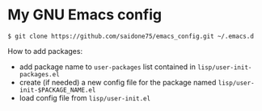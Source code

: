 # My GNU Emacs config

`$ git clone https://github.com/saidone75/emacs_config.git ~/.emacs.d`

How to add packages:

- add package name to `user-packages` list contained in `lisp/user-init-packages.el`
- create (if needed) a new config file for the package named `lisp/user-init-$PACKAGE_NAME.el`
- load config file from `lisp/user-init.el`
